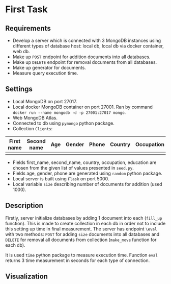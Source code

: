 # First Task
## Requirements
 - Develop a server which is connected with 3 MongoDB instances using different types of database host: local db, local db via docker container, web db.
 - Make up `POST` endpoint for addition documents into all databases.
 - Make up `DELETE` endpoint for removal documents from all databases.
 - Make up generator for documents.
 - Measure query execution time.
## Settings
- Local MongoDB on port 27017.
- Local docker MongoDB container on port 27001. Ran by command `docker run --name mongodb -d -p 27001:27017 mongo`.
- Web MongoDB Atlas.
- Connected to db using `pymongo` python package.
- Collection `Clients`:

| First name | Second name | Age | Gender | Phone | Country | Occupation | Education |
| ---------- | ----------- | --- | ------ | ----- | ------- | ---------- | --------- |
|            |             |     |        |       |         |            |           |
- Fields first_name, second_name, country, occupation, education are chosen from the given list of values presented in `seed.py`.
- Fields age, gender, phone are generated using `random` python package.
- Local server is built using `Flask` on port 5000.
- Local variable `size` describing number of documents for addition (used 1000).
## Description
Firstly, server initialize databases by adding 1 document into each (`fill_up` function). This is made to create collection in each db in order not to include this setting up time in final measurement. The server has endpoint `\eval` with two methods: `POST` for adding `size` documents into all databases and `DELETE` for removal all documents from collection (`make_move` function for each db).

It is used `time` python package to measure execution time. Function `eval` returns 3 time measurement in seconds for each type of connection.

## Visualization
